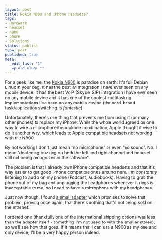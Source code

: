 ```yaml
---
layout: post
title: Nokia N900 and iPhone headsets?
tags:
- Hardware
- headset
- n900
- phone
- Solutions
status: publish
type: post
published: true
meta:
  _edit_last: "1"
  _wp_old_slug: ""
---
```

For a geek like me, the <a href="http://maemo.nokia.com/n900/">Nokia N900</a> is paradise on earth: It's full Debian Linux in your bag. It has the best IM integration I have ever seen on any mobile device. It has the best VoIP (Skype, SIP) integration I have ever seen on any mobile device and it has one of the coolest multitasking implementations I've seen on any mobile device (the card-based task/application switching is <em>fantastic</em>).

Unfortunately, there's one thing that prevents me from using it (or many other phones) to replace my iPhone: While the whole world agreed on one way to wire a microphone/headphone combination, Apple thought it wise to do it another way, which leads to Apple compatible headsets not working with the N900.

By not working I don't just mean "no microphone" or even "no sound". No. I mean "deafening buzzing on both the left and right channel and headset still not being recognized in the software".

The problem is that I already own iPhone compatible headsets and that it's way easier to get good iPhone compatible ones around here. I'm <em>constantly</em> listening to audio on my phone (Podcast, Audiobooks). Having to grab the phone out of my bag and unplugging the headphones whenever it rings is inacceptable to me, so I need to have a microphone with my headphones.

Just now though, I found <a href="http://www.kvconnection.com/product-p/km-354r3m-r2f.htm">a small adapter</a> which promises to solve that problem, proving once again, that there's nothing that's not being sold on the internet.

I ordered one (thankfully one of the international shipping options was less than the adapter itself - something I'm not used to with the smaller stores), so we'll see how that goes. If it means that I can use a N900 as my one and only device, I'll be a very happy person indeed.
